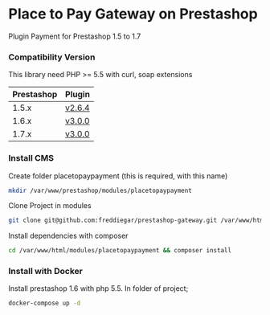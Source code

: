 # Place to Pay Gateway on Prestashop
Plugin Payment for Prestashop 1.5 to 1.7

### Compatibility Version

This library need PHP >= 5.5 with curl, soap extensions

| Prestashop | Plugin                |
|------------|-----------------------|
| 1.5.x      | [v2.6.4][link-v2.6.4] |
| 1.6.x      | [v3.0.0][link-v3.0.0] |
| 1.7.x      | [v3.0.0][link-v3.0.0] |

[link-v2.6.4]: https://github.com/freddiegar/prestashop-gateway/releases/tag/v2.6.4 
[link-v3.0.0]: https://github.com/freddiegar/prestashop-gateway/releases/tag/v3.0.0

### Install CMS

Create folder placetopaypayment (this is required, with this name)
```bash
mkdir /var/www/prestashop/modules/placetopaypayment
```

Clone Project in modules 
```bash
git clone git@github.com:freddiegar/prestashop-gateway.git /var/www/html/modules/placetopaypayment
```

Install dependencies with composer
```bash
cd /var/www/html/modules/placetopaypayment && composer install
```

### Install with Docker
Install prestashop 1.6 with php 5.5. In folder of project; 
```bash
docker-compose up -d
```